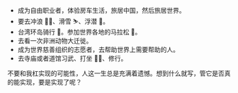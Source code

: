 ---
---

- 成为自由职业者，体验房车生活，旅居中国，然后旅居世界。
- 要去冲浪 🏄‍♀️、滑雪 ⛷、浮潜 🤿。
- 台湾环岛骑行 🚴。参加世界各地的马拉松 🏃。
- 去看一次非洲动物大迁徙。
- 成为世界慈善组织的志愿者，去帮助世界上需要帮助的人。
- 去寺庙或者道馆习武、打坐 🧘‍♂️、修行。

不要和我杠实现的可能性，人这一生总是充满着遗憾。想到什么就写，管它是否真的能实现，要是实现了呢？